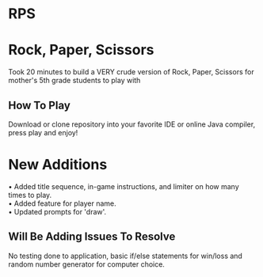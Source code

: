 # RPS
# Rock, Paper, Scissors
Took 20 minutes to build a VERY crude version of Rock, Paper, Scissors for mother's 5th grade students to play with

## How To Play

Download or clone repository into your favorite IDE or online Java compiler, press play and enjoy!

# New Additions

• Added title sequence, in-game instructions, and limiter on how many times to play.<br />
• Added feature for player name.<br />
• Updated prompts for 'draw'.


## Will Be Adding Issues To Resolve
No testing done to application, basic if/else statements for win/loss and random number generator for computer choice. 
